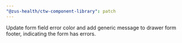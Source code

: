 ```yaml
---
"@zus-health/ctw-component-library": patch
---
```


Update form field error color and add generic message to drawer form footer, indicating the form has errors.
